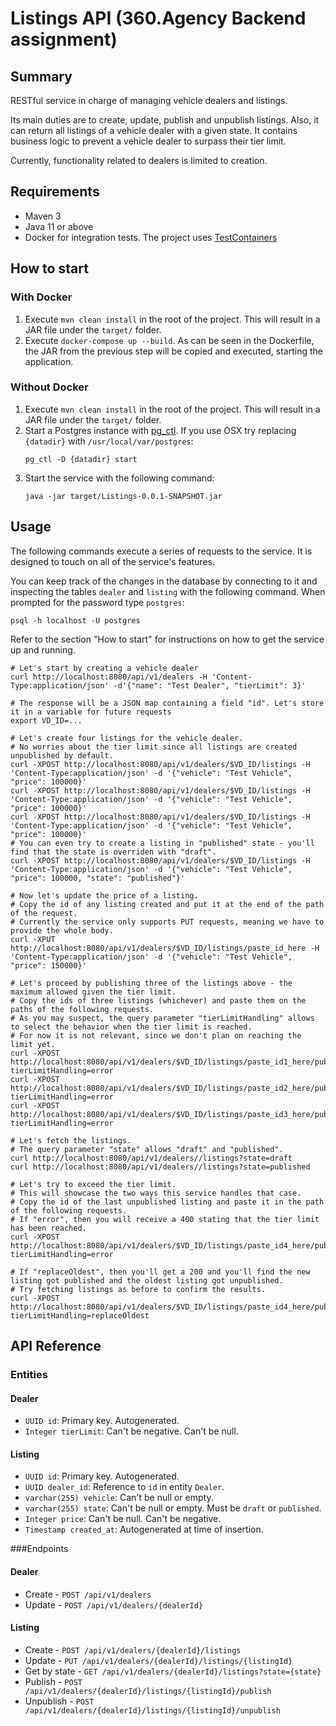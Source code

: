 # Listings API (360.Agency Backend assignment)

## Summary
RESTful service in charge of managing vehicle dealers and listings.

Its main duties are to create, update, publish and unpublish listings. Also,
it can return all listings of a vehicle dealer with a given state. It contains
business logic to prevent a vehicle dealer to surpass their tier limit.

Currently, functionality related to dealers is limited to creation.

## Requirements
- Maven 3
- Java 11 or above
- Docker for integration tests. The project uses [TestContainers](https://www.testcontainers.org/)

## How to start
### With Docker
1. Execute `mvn clean install` in the root of the project. This will result in
   a JAR file under the `target/` folder.
2. Execute `docker-compose up --build`. As can be seen in the Dockerfile, the
   JAR from the previous step will be copied and executed, starting the
   application.

### Without Docker
1. Execute `mvn clean install` in the root of the project. This will result in
   a JAR file under the `target/` folder.
2. Start a Postgres instance with [pg_ctl](https://www.postgresql.org/docs/10/app-pg-ctl.html). If you use OSX try replacing `{datadir}` with `/usr/local/var/postgres`:
   ```
   pg_ctl -D {datadir} start
   ```
3. Start the service with the following command:
   ```
   java -jar target/Listings-0.0.1-SNAPSHOT.jar
   ```

## Usage
The following commands execute a series of requests to the service. It is
designed to touch on all of the service's features.

You can keep track of the changes in the database by connecting to it and
inspecting the tables `dealer` and `listing` with the following command. When
prompted for the password type `postgres`:
```
psql -h localhost -U postgres
```

Refer to the section "How to start" for instructions on how to get the
service up and running.
```
# Let's start by creating a vehicle dealer
curl http://localhost:8080/api/v1/dealers -H 'Content-Type:application/json' -d'{"name": "Test Dealer", "tierLimit": 3}'

# The response will be a JSON map containing a field "id". Let's store it in a variable for future requests
export VD_ID=...

# Let's create four listings for the vehicle dealer.
# No worries about the tier limit since all listings are created unpublished by default.
curl -XPOST http://localhost:8080/api/v1/dealers/$VD_ID/listings -H 'Content-Type:application/json' -d '{"vehicle": "Test Vehicle", "price": 100000}'
curl -XPOST http://localhost:8080/api/v1/dealers/$VD_ID/listings -H 'Content-Type:application/json' -d '{"vehicle": "Test Vehicle", "price": 100000}'
curl -XPOST http://localhost:8080/api/v1/dealers/$VD_ID/listings -H 'Content-Type:application/json' -d '{"vehicle": "Test Vehicle", "price": 100000}'
# You can even try to create a listing in "published" state - you'll find that the state is overriden with "draft".
curl -XPOST http://localhost:8080/api/v1/dealers/$VD_ID/listings -H 'Content-Type:application/json' -d '{"vehicle": "Test Vehicle", "price": 100000, "state": "published"}'

# Now let's update the price of a listing.
# Copy the id of any listing created and put it at the end of the path of the request.
# Currently the service only supports PUT requests, meaning we have to provide the whole body.
curl -XPUT http://localhost:8080/api/v1/dealers/$VD_ID/listings/paste_id_here -H 'Content-Type:application/json' -d '{"vehicle": "Test Vehicle", "price": 150000}'

# Let's proceed by publishing three of the listings above - the maximum allowed given the tier limit.
# Copy the ids of three listings (whichever) and paste them on the paths of the following requests.
# As you may suspect, the query parameter "tierLimitHandling" allows to select the behavior when the tier limit is reached.
# For now it is not relevant, since we don't plan on reaching the limit yet.
curl -XPOST http://localhost:8080/api/v1/dealers/$VD_ID/listings/paste_id1_here/publish?tierLimitHandling=error
curl -XPOST http://localhost:8080/api/v1/dealers/$VD_ID/listings/paste_id2_here/publish?tierLimitHandling=error
curl -XPOST http://localhost:8080/api/v1/dealers/$VD_ID/listings/paste_id3_here/publish?tierLimitHandling=error

# Let's fetch the listings.
# The query parameter "state" allows "draft" and "published".
curl http://localhost:8080/api/v1/dealers//listings?state=draft
curl http://localhost:8080/api/v1/dealers//listings?state=published

# Let's try to exceed the tier limit.
# This will showcase the two ways this service handles that case.
# Copy the id of the last unpublished listing and paste it in the path of the following requests.
# If "error", then you will receive a 400 stating that the tier limit has been reached.
curl -XPOST http://localhost:8080/api/v1/dealers/$VD_ID/listings/paste_id4_here/publish?tierLimitHandling=error

# If "replaceOldest", then you'll get a 200 and you'll find the new listing got published and the oldest listing got unpublished.
# Try fetching listings as before to confirm the results.
curl -XPOST http://localhost:8080/api/v1/dealers/$VD_ID/listings/paste_id4_here/publish?tierLimitHandling=replaceOldest
```

## API Reference
### Entities
#### Dealer
- `UUID id`: Primary key. Autogenerated.
- `Integer tierLimit`: Can't be negative. Can't be null.

#### Listing
- `UUID id`: Primary key. Autogenerated.
- `UUID dealer_id`: Reference to `id` in entity `Dealer`.
- `varchar(255) vehicle`: Can't be null or empty.
- `varchar(255) state`: Can't be null or empty. Must be `draft` or `published`.
- `Integer price`: Can't be null. Can't be negative.
- `Timestamp created_at`: Autogenerated at time of insertion.

###Endpoints
#### Dealer
- Create - `POST /api/v1/dealers`
- Update - `POST /api/v1/dealers/{dealerId}`

#### Listing
- Create - `POST /api/v1/dealers/{dealerId}/listings`
- Update - `PUT /api/v1/dealers/{dealerId}/listings/{listingId}`
- Get by state - `GET /api/v1/dealers/{dealerId}/listings?state={state}`
- Publish - `POST /api/v1/dealers/{dealerId}/listings/{listingId}/publish`
- Unpublish - `POST /api/v1/dealers/{dealerId}/listings/{listingId}/unpublish`
